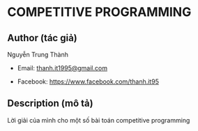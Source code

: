 # COMPETITIVE PROGRAMMING

## Author (tác giả)

Nguyễn Trung Thành

- Email: thanh.it1995@gmail.com

- Facebook: <https://www.facebook.com/thanh.it95>

## Description (mô tả)

Lời giải của mình cho một số bài toán competitive programming
